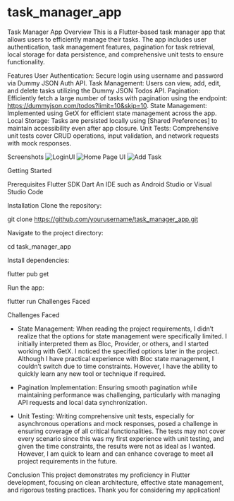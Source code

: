 # task_manager_app

Task Manager App
Overview
This is a Flutter-based task manager app that allows users to efficiently manage their tasks. The app includes user authentication, task management features, pagination for task retrieval, local storage for data persistence, and comprehensive unit tests to ensure functionality.

Features
User Authentication: Secure login using username and password via Dummy JSON Auth API.
Task Management: Users can view, add, edit, and delete tasks utilizing the Dummy JSON Todos API.
Pagination: Efficiently fetch a large number of tasks with pagination using the endpoint: https://dummyjson.com/todos?limit=10&skip=10.
State Management: Implemented using GetX for efficient state management across the app.
Local Storage: Tasks are persisted locally using [Shared Preferences] to maintain accessibility even after app closure.
Unit Tests: Comprehensive unit tests cover CRUD operations, input validation, and network requests with mock responses.


Screenshots
![LoginUI](assets/Login.png)
![Home Page UI](assets/HomePage.png)
![Add Task](assets/AddTesk.png)

Getting Started

Prerequisites
Flutter SDK
Dart
An IDE such as Android Studio or Visual Studio Code

Installation
Clone the repository:

git clone https://github.com/yourusername/task_manager_app.git

Navigate to the project directory:

cd task_manager_app

Install dependencies:

flutter pub get

Run the app:

flutter run
Challenges Faced



Challenges Faced

- State Management: When reading the project requirements, I didn’t realize that the options for state management were specifically limited. I initially interpreted them as Bloc, Provider, or others, and I started working with GetX. I noticed the specified options later in the project. Although I have practical experience with Bloc state management, I couldn’t switch due to time constraints. However, I have the ability to quickly learn any new tool or technique if required.

- Pagination Implementation: Ensuring smooth pagination while maintaining performance was challenging, particularly with managing API requests and local data synchronization.

- Unit Testing: Writing comprehensive unit tests, especially for asynchronous operations and mock responses, posed a challenge in ensuring coverage of all critical functionalities. The tests may not cover every scenario since this was my first experience with unit testing, and given the time constraints, the results were not as ideal as I wanted. However, I am quick to learn and can enhance coverage to meet all project requirements in the future.

Conclusion
This project demonstrates my proficiency in Flutter development, focusing on clean architecture, effective state management, and rigorous testing practices. Thank you for considering my application!


